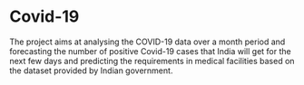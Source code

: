 # Covid-19
The project aims at analysing the COVID-19 data over a month period and forecasting the number of positive Covid-19 cases that India will get for the next few days and predicting the requirements in medical facilities based on the dataset provided by Indian government.
